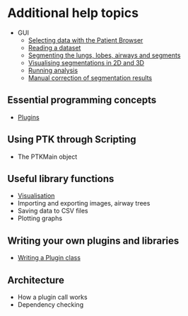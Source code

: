 # Additional help topics

* GUI
    * [Selecting data with the Patient Browser](PatientBrowser)
    * [Reading a dataset](UserInterface)
    * [Segmenting the lungs, lobes, airways and segments](Segmenting)
    * [Visualising segmentations in 2D and 3D](Visualisation)
    * [Running analysis](Analysis)
    * [Manual correction of segmentation results](ManualCorrection)

## Essential programming concepts
  * [Plugins](Plugins)

## Using PTK through Scripting
  * The PTKMain object

## Useful library functions
  * [Visualisation](Visualisation)
  * Importing and exporting images, airway trees
  * Saving data to CSV files
  * Plotting graphs

## Writing your own plugins and libraries
  * [Writing a Plugin class](Plugins)

## Architecture
  * How a plugin call works
  * Dependency checking
